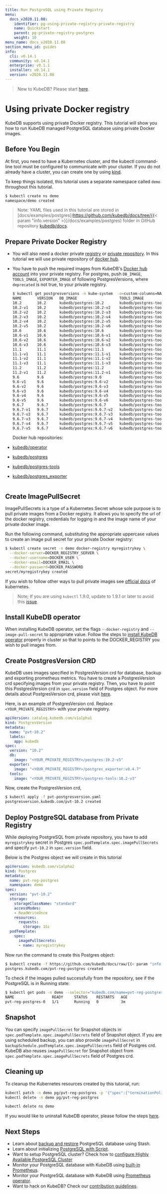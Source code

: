 ```yaml
---
title: Run PostgreSQL using Private Registry
menu:
  docs_v2020.11.08:
    identifier: pg-using-private-registry-private-registry
    name: Quickstart
    parent: pg-private-registry-postgres
    weight: 10
menu_name: docs_v2020.11.08
section_menu_id: guides
info:
  cli: v0.14.1
  community: v0.14.1
  enterprise: v0.1.1
  installer: v0.14.1
  version: v2020.11.08
---
```


> New to KubeDB? Please start [here](/docs/v2020.11.08/README).

# Using private Docker registry

KubeDB supports using private Docker registry. This tutorial will show you how to run KubeDB managed PostgreSQL database using private Docker images.

## Before You Begin

At first, you need to have a Kubernetes cluster, and the kubectl command-line tool must be configured to communicate with your cluster. If you do not already have a cluster, you can create one by using [kind](https://kind.sigs.k8s.io/docs/user/quick-start/).

To keep things isolated, this tutorial uses a separate namespace called `demo` throughout this tutorial.

```bash
$ kubectl create ns demo
namespace/demo created
```

> Note: YAML files used in this tutorial are stored in [docs/examples/postgres](https://github.com/kubedb/docs/tree/{{< param "info.version" >}}/docs/examples/postgres) folder in GitHub repository [kubedb/docs](https://github.com/kubedb/docs).

## Prepare Private Docker Registry

- You will also need a docker private [registry](https://docs.docker.com/registry/) or [private repository](https://docs.docker.com/docker-hub/repos/#private-repositories). In this tutorial we will use private repository of [docker hub](https://hub.docker.com/).

- You have to push the required images from KubeDB's [Docker hub account](https://hub.docker.com/r/kubedb/) into your private registry. For postgres, push `DB_IMAGE`, `TOOLS_IMAGE`, `EXPORTER_IMAGE` of following PostgresVersions, where `deprecated` is not true, to your private registry.

  ```bash
  $ kubectl get postgresversions -n kube-system  -o=custom-columns=NAME:.metadata.name,VERSION:.spec.version,DB_IMAGE:.spec.db.image,TOOLS_IMAGE:.spec.tools.image,EXPORTER_IMAGE:.spec.exporter.image,DEPRECATED:.spec.deprecated
  NAME       VERSION   DB_IMAGE                   TOOLS_IMAGE                      EXPORTER_IMAGE                    DEPRECATED
  10.2       10.2      kubedb/postgres:10.2       kubedb/postgres-tools:10.2       kubedb/operator:0.8.0             true
  10.2-v1    10.2      kubedb/postgres:10.2-v2    kubedb/postgres-tools:10.2-v2    kubedb/postgres_exporter:v0.4.6   true
  10.2-v2    10.2      kubedb/postgres:10.2-v3    kubedb/postgres-tools:10.2-v3    kubedb/postgres_exporter:v0.4.7   <none>
  10.2-v3    10.2      kubedb/postgres:10.2-v4    kubedb/postgres-tools:10.2-v3    kubedb/postgres_exporter:v0.4.7   <none>
  10.2-v4    10.2      kubedb/postgres:10.2-v5    kubedb/postgres-tools:10.2-v3    kubedb/postgres_exporter:v0.4.7   <none>
  10.2-v5    10.2      kubedb/postgres:10.2-v6    kubedb/postgres-tools:10.2-v3    kubedb/postgres_exporter:v0.4.7   <none>
  10.6       10.6      kubedb/postgres:10.6       kubedb/postgres-tools:10.6       kubedb/postgres_exporter:v0.4.7   <none>
  10.6-v1    10.6      kubedb/postgres:10.6-v1    kubedb/postgres-tools:10.6       kubedb/postgres_exporter:v0.4.7   <none>
  10.6-v2    10.6      kubedb/postgres:10.6-v2    kubedb/postgres-tools:10.6       kubedb/postgres_exporter:v0.4.7   <none>
  10.6-v3    10.6      kubedb/postgres:10.6-v3    kubedb/postgres-tools:10.6       kubedb/postgres_exporter:v0.4.7   <none>
  11.1       11.1      kubedb/postgres:11.1       kubedb/postgres-tools:11.1       kubedb/postgres_exporter:v0.4.7   <none>
  11.1-v1    11.1      kubedb/postgres:11.1-v1    kubedb/postgres-tools:11.1       kubedb/postgres_exporter:v0.4.7   <none>
  11.1-v2    11.1      kubedb/postgres:11.1-v2    kubedb/postgres-tools:11.1       kubedb/postgres_exporter:v0.4.7   <none>
  11.1-v3    11.1      kubedb/postgres:11.1-v3    kubedb/postgres-tools:11.1       kubedb/postgres_exporter:v0.4.7   <none>
  11.2       11.2      kubedb/postgres:11.2       kubedb/postgres-tools:11.2       kubedb/postgres_exporter:v0.4.7   <none>
  11.2-v1    11.2      kubedb/postgres:11.2-v1    kubedb/postgres-tools:11.2       kubedb/postgres_exporter:v0.4.7   <none>
  9.6        9.6       kubedb/postgres:9.6        kubedb/postgres-tools:9.6        kubedb/operator:0.8.0             true
  9.6-v1     9.6       kubedb/postgres:9.6-v2     kubedb/postgres-tools:9.6-v2     kubedb/postgres_exporter:v0.4.6   true
  9.6-v2     9.6       kubedb/postgres:9.6-v3     kubedb/postgres-tools:9.6-v3     kubedb/postgres_exporter:v0.4.7   <none>
  9.6-v3     9.6       kubedb/postgres:9.6-v4     kubedb/postgres-tools:9.6-v3     kubedb/postgres_exporter:v0.4.7   <none>
  9.6-v4     9.6       kubedb/postgres:9.6-v5     kubedb/postgres-tools:9.6-v3     kubedb/postgres_exporter:v0.4.7   <none>
  9.6-v5     9.6       kubedb/postgres:9.6-v6     kubedb/postgres-tools:9.6-v3     kubedb/postgres_exporter:v0.4.7   <none>
  9.6.7      9.6.7     kubedb/postgres:9.6.7      kubedb/postgres-tools:9.6.7      kubedb/operator:0.8.0             true
  9.6.7-v1   9.6.7     kubedb/postgres:9.6.7-v2   kubedb/postgres-tools:9.6.7-v2   kubedb/postgres_exporter:v0.4.6   true
  9.6.7-v2   9.6.7     kubedb/postgres:9.6.7-v3   kubedb/postgres-tools:9.6.7-v3   kubedb/postgres_exporter:v0.4.7   <none>
  9.6.7-v3   9.6.7     kubedb/postgres:9.6.7-v4   kubedb/postgres-tools:9.6.7-v3   kubedb/postgres_exporter:v0.4.7   <none>
  9.6.7-v4   9.6.7     kubedb/postgres:9.6.7-v5   kubedb/postgres-tools:9.6.7-v3   kubedb/postgres_exporter:v0.4.7   <none>
  9.6.7-v5   9.6.7     kubedb/postgres:9.6.7-v6   kubedb/postgres-tools:9.6.7-v3   kubedb/postgres_exporter:v0.4.7   <none>
  ```

  Docker hub repositories:

- [kubedb/operator](https://hub.docker.com/r/kubedb/operator)
- [kubedb/postgres](https://hub.docker.com/r/kubedb/postgres)
- [kubedb/postgres-tools](https://hub.docker.com/r/kubedb/postgres-tools)
- [kubedb/postgres_exporter](https://hub.docker.com/r/kubedb/postgres_exporter)

```bash
```

## Create ImagePullSecret

ImagePullSecrets is a type of a Kubernetes Secret whose sole purpose is to pull private images from a Docker registry. It allows you to specify the url of the docker registry, credentials for logging in and the image name of your private docker image.

Run the following command, substituting the appropriate uppercase values to create an image pull secret for your private Docker registry:

```bash
$ kubectl create secret -n demo docker-registry myregistrykey \
  --docker-server=DOCKER_REGISTRY_SERVER \
  --docker-username=DOCKER_USER \
  --docker-email=DOCKER_EMAIL \
  --docker-password=DOCKER_PASSWORD
secret/myregistrykey created
```

If you wish to follow other ways to pull private images see [official docs](https://kubernetes.io/docs/concepts/containers/images/) of kubernetes.

> Note; If you are using `kubectl` 1.9.0, update to 1.9.1 or later to avoid this [issue](https://github.com/kubernetes/kubernetes/issues/57427).

## Install KubeDB operator

When installing KubeDB operator, set the flags `--docker-registry` and `--image-pull-secret` to appropriate value.
Follow the steps to [install KubeDB operator](/docs/v2020.11.08/setup/README) properly in cluster so that to points to the DOCKER_REGISTRY you wish to pull images from.

## Create PostgresVersion CRD

KubeDB uses images specified in PostgresVersion crd for database, backup and exporting prometheus metrics. You have to create a PostgresVersion crd specifying images from your private registry. Then, you have to point this PostgresVersion crd in `spec.version` field of Postgres object. For more details about PostgresVersion crd, please visit [here](/docs/v2020.11.08/guides/postgres/concepts/catalog).

Here, is an example of PostgresVersion crd. Replace `<YOUR_PRIVATE_REGISTRY>` with your private registry.

```yaml
apiVersion: catalog.kubedb.com/v1alpha1
kind: PostgresVersion
metadata:
  name: "pvt-10.2"
  labels:
    app: kubedb
spec:
  version: "10.2"
  db:
    image: "<YOUR_PRIVATE_REGISTRY>/postgres:10.2-v5"
  exporter:
    image: "<YOUR_PRIVATE_REGISTRY>/postgres_exporter:v0.4.7"
  tools:
    image: "<YOUR_PRIVATE_REGISTRY>/postgres-tools:10.2-v3"
```

Now, create the PostgresVersion crd,

```bash
$ kubectl apply -f pvt-postgresversion.yaml
postgresversion.kubedb.com/pvt-10.2 created
```

## Deploy PostgreSQL database from Private Registry

While deploying PostgreSQL from private repository, you have to add `myregistrykey` secret in Postgres `spec.podTemplate.spec.imagePullSecrets` and specify `pvt-10.2` in `spec.version` field.

Below is the Postgres object we will create in this tutorial

```yaml
apiVersion: kubedb.com/v1alpha2
kind: Postgres
metadata:
  name: pvt-reg-postgres
  namespace: demo
spec:
  version: "pvt-10.2"
  storage:
    storageClassName: "standard"
    accessModes:
    - ReadWriteOnce
    resources:
      requests:
        storage: 1Gi
  podTemplate:
    spec:
      imagePullSecrets:
      - name: myregistrykey
```

Now run the command to create this Postgres object:

```bash
$ kubectl create -f https://github.com/kubedb/docs/raw/{{< param "info.version" >}}/docs/examples/postgres/private-registry/pvt-reg-postgres.yaml
postgres.kubedb.com/pvt-reg-postgres created
```

To check if the images pulled successfully from the repository, see if the PostgreSQL is in Running state:

```bash
$ kubectl get pods -n demo --selector="kubedb.com/name=pvt-reg-postgres"
NAME                 READY     STATUS    RESTARTS   AGE
pvt-reg-postgres-0   1/1       Running   0          3m
```

## Snapshot

You can specify `imagePullSecret` for Snapshot objects in `spec.podTemplate.spec.imagePullSecrets` field of Snapshot object. If you are using scheduled backup, you can also provide `imagePullSecret` in `backupSchedule.podTemplate.spec.imagePullSecrets` field of Postgres crd. KubeDB also reuses `imagePullSecret` for Snapshot object from `spec.podTemplate.spec.imagePullSecrets` field of Postgres crd.

## Cleaning up

To cleanup the Kubernetes resources created by this tutorial, run:

```bash
kubectl patch -n demo pg/pvt-reg-postgres -p '{"spec":{"terminationPolicy":"WipeOut"}}' --type="merge"
kubectl delete -n demo pg/pvt-reg-postgres

kubectl delete ns demo
```

If you would like to uninstall KubeDB operator, please follow the steps [here](/docs/v2020.11.08/setup/README).

## Next Steps

- Learn about [backup and restore](/docs/v2020.11.08/guides/postgres/backup/stash) PostgreSQL database using Stash.
- Learn about initializing [PostgreSQL with Script](/docs/v2020.11.08/guides/postgres/initialization/script_source).
- Want to setup PostgreSQL cluster? Check how to [configure Highly Available PostgreSQL Cluster](/docs/v2020.11.08/guides/postgres/clustering/ha_cluster)
- Monitor your PostgreSQL database with KubeDB using [built-in Prometheus](/docs/v2020.11.08/guides/postgres/monitoring/using-builtin-prometheus).
- Monitor your PostgreSQL database with KubeDB using [Prometheus operator](/docs/v2020.11.08/guides/postgres/monitoring/using-prometheus-operator).
- Want to hack on KubeDB? Check our [contribution guidelines](/docs/v2020.11.08/CONTRIBUTING).
